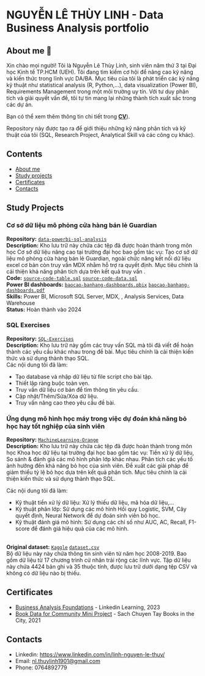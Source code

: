 # NGUYỄN LÊ THÙY LINH - Data Business Analysis portfolio
## About me 👋
Xin chào mọi người! Tôi là Nguyễn Lê Thùy Linh, sinh viên năm thứ 3 tại Đại học Kinh tế TP.HCM (UEH). Tôi đang tìm kiếm cơ hội để nâng cao kỹ năng và kiến thức trong lĩnh vực DA/BA. Mục tiêu của tôi là phát triển các kỹ năng kỹ thuật như statistical analysis (R, Python,...),  data visualization (Power BI), Requirements Management trong một môi trường uy tín. Với tư duy phân tích và giải quyết vấn đề, tôi tự tin mang lại những thành tích xuất sắc trong các dự án.

Bạn có thể xem thêm thông tin chi tiết trong [**CV**](https://github.com/Yushuii/Yushuii/blob/7bf98ae510590a7b24f59df4fd064b08a58e327d/NGUY%E1%BB%84N%20L%C3%8A%20TH%C3%99Y%20LINH%20-%20Business%20Analyst%20Intern.pdf)).

Repository này được tạo ra để giới thiệu những kỹ năng phân tích và kỹ thuật của tôi (SQL, Research Project, Analytical Skill và các công cụ khác).
## Contents
* [About me](#about-me)
* [Study projects](#study-projects)
* [Certificates](#certificates)
* [Contacts](#contacts)
## Study Projects
### Cơ sở dữ liệu mô phỏng cửa hàng bán lẻ Guardian
**Repository:** <a href = "https://github.com/Yushuii/Yushuii/tree/cbf3f3a2af009a95c4660a0320b0fd01a49fb64b/Study%20Projects/Data%20Warehouse">
  <code>data-powerbi-sql-analysis</code></a> <br> 
**Description:** Kho lưu trữ này chứa các tệp đã được hoàn thành trong môn học Cơ sở dữ liệu nâng cao tại trường đại học bao gồm tác vụ: Tạo cơ sở dữ liệu mô phỏng cửa hàng bán lẻ Guardian, ngoài chức năng kết nối dữ liệu excel cơ bản còn truy vấn MDX nhằm hỗ trợ ra quyết định. Mục tiêu chính là cải thiện khả năng phân tích dựa trên kết quả truy vấn . <br>
**Code:** <a href = "https://github.com/Yushuii/NGUYEN-LE-THUY-LINH---Business-Analysis-portfolio/blob/d426b48180b4b80f3289b23922f0bcb5c2276916/Study%20Projects/Data%20Warehouse/Source%20Code%20Table.sql">
  <code>source-code-table.sql</code></a> <a href = "https://github.com/Yushuii/NGUYEN-LE-THUY-LINH---Business-Analysis-portfolio/blob/d426b48180b4b80f3289b23922f0bcb5c2276916/Study%20Projects/Data%20Warehouse/Source%20Code%20Data.sql">
  <code>source-code-data.sql</code></a><br>
**Power BI dashboards:** <a href = "https://github.com/Yushuii/NGUYEN-LE-THUY-LINH---Business-Analysis-portfolio/blob/d426b48180b4b80f3289b23922f0bcb5c2276916/Study%20Projects/Data%20Warehouse/B%C3%A1o%20c%C3%A1o%20b%C3%A1n%20h%C3%A0ng%20Dashboard.pbix">
  <code>baocao-banhang-dashboards.pbix</code></a> <a href = "https://github.com/Yushuii/NGUYEN-LE-THUY-LINH---Business-Analysis-portfolio/blob/d426b48180b4b80f3289b23922f0bcb5c2276916/Study%20Projects/Data%20Warehouse/B%C3%A1o%20c%C3%A1o%20b%C3%A1n%20h%C3%A0ng%20Dashboard.pdf">
  <code>baocao-banhang-dashboards.pdf</code></a><br>
**Skills:** Power BI, Microsoft SQL Server, MDX, , Analysis Services, Data Warehouse <br>
**Status:** Hoàn thành vào 2024 <br>
### SQL Exercises
**Repository:** <a href = "https://github.com/Yushuii/NGUYEN-LE-THUY-LINH---Business-Analysis-portfolio/tree/d3eec496e070494c2c3d6dd8e418a875f539d6e3/Study%20Projects/SQL%20Exercises">
  <code>SQL-Exercises</code></a> <br> 
**Description:** Kho lưu trữ này gồm các truy vấn SQL mà tôi đã viết để hoàn thành các yêu cầu khác nhau trong đề bài. Mục tiêu chính là cải thiện kiến thức và sử dụng thành thạo SQL. <br>
Các nội dung tôi đã làm: <br>
* Tạo database và nhập dữ liệu từ file script cho bài tập.
* Thiết lập ràng buộc toàn vẹn.
* Truy vấn dữ liệu cơ bản để tìm thông tin yêu cầu.
* Cập nhật/Thêm/Sửa/Xóa dữ liệu.
* Truy vấn nâng cao theo yêu cầu đề bài. <br>
### Ứng dụng mô hình học máy trong việc dự đoán khả năng bỏ học hay tốt nghiệp của sinh viên 
**Repository:** <a href = "https://github.com/Yushuii/NGUYEN-LE-THUY-LINH---Business-Analysis-portfolio/tree/823a622630da38ee5b60cf37296da02d40055a80/Study%20Projects/Machine%20Learning%20with%20Orange">
  <code>MachineLearning-Orange</code></a> <br> 
**Description:** Kho lưu trữ này chứa các tệp đã được hoàn thành trong môn học Khoa học dữ liệu tại trường đại học bao gồm tác vụ: Tiền xử lý dữ liệu, So sánh & đánh giá các mô hình phân lớp khác nhau. Phân tích các yếu tố ảnh hưởng đến khả năng bỏ học của sinh viên. Đề xuất các giải pháp để giảm thiểu tỷ lệ bỏ học dựa trên kết quả phân tích. Mục tiêu chính là cải thiện kiến thức và sử dụng thành thạo SQL. <br>

Các nội dung tôi đã làm: <br>
* Kỹ thuật tiền xử lý dữ liệu: Xử lý thiếu dữ liệu, mã hóa dữ liệu,...
* Kỹ thuật phân lớp: Sử dụng các mô hình Hồi quy Logistic, SVM, Cây quyết định, Neural Network để dự đoán sinh viên bỏ học.
* Kỹ thuật đánh giá mô hình: Sử dụng các chỉ số như AUC, AC, Recall, F1-score để đánh giá hiệu quả của các mô hình. <br> <br>

**Original dataset:** <a href = "https://www.kaggle.com/datasets/thedevastator/higher-education-predictors-of-student-retention?resource=download">
  <code>Kaggle</code></a>  <a href = "https://github.com/Yushuii/NGUYEN-LE-THUY-LINH---Business-Analysis-portfolio/blob/823a622630da38ee5b60cf37296da02d40055a80/Study%20Projects/Machine%20Learning%20with%20Orange/dataset.csv">
  <code>dataset.csv</code></a> <br> 
Bộ dữ liệu này này chứa thông tin sinh viên từ năm học 2008-2019. Bao gồm dữ liệu từ 17 chương trình cử nhân trải rộng các lĩnh vực. Tập dữ liệu này chứa 4424 bản ghi và 35 thuộc tính, được lưu trữ dưới dạng tệp CSV và không có dữ liệu nào bị thiếu.
## Certificates
* [Business Analysis Foundations](https://github.com/Yushuii/Yushuii/blob/3470380b4073e184a37b052ebadd1f97e6ed4041/Certificates/CertificateOfCompletion_Business%20Analysis%20Foundations.pdf) - Linkedin Learning, 2023
* [Book Data for Community Mini Project](https://github.com/Yushuii/Yushuii/blob/3470380b4073e184a37b052ebadd1f97e6ed4041/Certificates/Book%20Data%20for%20Community%20Mini%20Project_Certificate.pdf) - Sach Chuyen Tay Books in the City, 2021

## Contacts
* Linkedin: https://www.linkedin.com/in/linh-nguyen-le-thuy/
* Email: nl.thuylinh1901@gmail.com
* Phone: 0764892779

